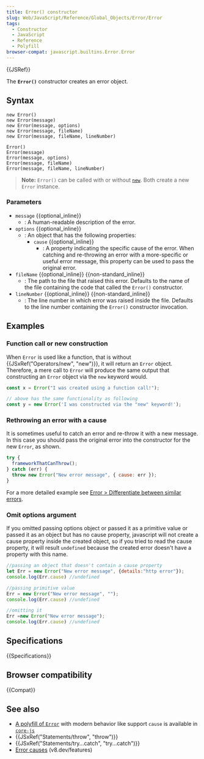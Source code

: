 ```yaml
---
title: Error() constructor
slug: Web/JavaScript/Reference/Global_Objects/Error/Error
tags:
  - Constructor
  - JavaScript
  - Reference
  - Polyfill
browser-compat: javascript.builtins.Error.Error
---
```


{{JSRef}}

The **`Error()`** constructor creates an error object.

## Syntax

```js-nolint
new Error()
new Error(message)
new Error(message, options)
new Error(message, fileName)
new Error(message, fileName, lineNumber)

Error()
Error(message)
Error(message, options)
Error(message, fileName)
Error(message, fileName, lineNumber)
```

> **Note:** `Error()` can be called with or without [`new`](/en-US/docs/Web/JavaScript/Reference/Operators/new). Both create a new `Error` instance.

### Parameters

- `message` {{optional_inline}}
  - : A human-readable description of the error.
- `options` {{optional_inline}}
  - : An object that has the following properties:
    - `cause` {{optional_inline}}
      - : A property indicating the specific cause of the error.
        When catching and re-throwing an error with a more-specific or useful error message, this property can be used to pass the original error.
- `fileName` {{optional_inline}} {{non-standard_inline}}
  - : The path to the file that raised this error.
    Defaults to the name of the file containing the code that called the `Error()` constructor.
- `lineNumber` {{optional_inline}} {{non-standard_inline}}
  - : The line number in which error was raised inside the file.
    Defaults to the line number containing the `Error()` constructor invocation.

## Examples

### Function call or new construction

When `Error` is used like a function, that is without {{JSxRef("Operators/new", "new")}}, it will return an `Error` object.
Therefore, a mere call to `Error` will produce the same output that constructing an `Error` object via the `new` keyword would.

```js
const x = Error("I was created using a function call!");

// above has the same functionality as following
const y = new Error('I was constructed via the "new" keyword!');
```

### Rethrowing an error with a cause

It is sometimes useful to catch an error and re-throw it with a new message.
In this case you should pass the original error into the constructor for the new `Error`, as shown.

```js
try {
  frameworkThatCanThrow();
} catch (err) {
  throw new Error("New error message", { cause: err });
}
```

For a more detailed example see [Error > Differentiate between similar errors](/en-US/docs/Web/JavaScript/Reference/Global_Objects/Error#differentiate_between_similar_errors).

### Omit options argument

If you omitted passing options object or passed it as a primitive value or passed it as an object but has no cause property, javascript will not create a cause property inside the created object,
so if you tried to read the cause property, it will result `undefined` because the created error doesn't have a property with this name.

```js
//passing an object that doesn't contain a cause property
let Err = new Error("New error message", {details:"http error"});
console.log(Err.cause) //undefined 

//passing primitive value 
Err = new Error("New error message", "");
console.log(Err.cause) //undefined 

//omitting it 
Err =new Error("New error message");
console.log(Err.cause) //undefined 
```

## Specifications

{{Specifications}}

## Browser compatibility

{{Compat}}

## See also

- [A polyfill of `Error`](https://github.com/zloirock/core-js#ecmascript-error) with modern behavior like support `cause` is available in [`core-js`](https://github.com/zloirock/core-js)
- {{JSxRef("Statements/throw", "throw")}}
- {{JSxRef("Statements/try...catch", "try...catch")}}
- [Error causes](https://v8.dev/features/error-cause) (v8.dev/features)

